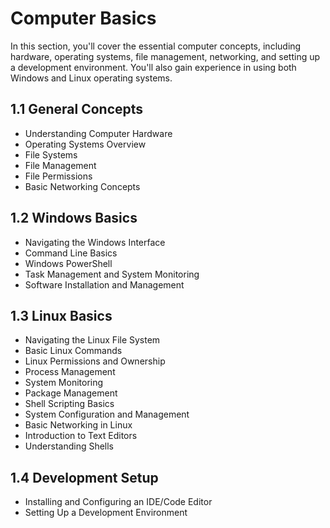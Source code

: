 # Computer Basics

In this section, you'll cover the essential computer concepts, including hardware, operating systems, file management, networking, and setting up a development environment. You'll also gain experience in using both Windows and Linux operating systems.

## 1.1 General Concepts

* Understanding Computer Hardware
* Operating Systems Overview
* File Systems
* File Management
* File Permissions
* Basic Networking Concepts

## 1.2 Windows Basics

* Navigating the Windows Interface
* Command Line Basics
* Windows PowerShell
* Task Management and System Monitoring
* Software Installation and Management

## 1.3 Linux Basics

* Navigating the Linux File System
* Basic Linux Commands
* Linux Permissions and Ownership
* Process Management
* System Monitoring
* Package Management
* Shell Scripting Basics
* System Configuration and Management
* Basic Networking in Linux
* Introduction to Text Editors
* Understanding Shells

## 1.4 Development Setup

* Installing and Configuring an IDE/Code Editor
* Setting Up a Development Environment
